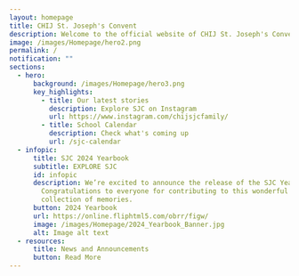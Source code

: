 ```yaml
---
layout: homepage
title: CHIJ St. Joseph's Convent
description: Welcome to the official website of CHIJ St. Joseph's Convent.
image: /images/Homepage/hero2.png
permalink: /
notification: ""
sections:
  - hero:
      background: /images/Homepage/hero3.png
      key_highlights:
        - title: Our latest stories
          description: Explore SJC on Instagram
          url: https://www.instagram.com/chijsjcfamily/
        - title: School Calendar
          description: Check what's coming up
          url: /sjc-calendar
  - infopic:
      title: SJC 2024 Yearbook
      subtitle: EXPLORE SJC
      id: infopic
      description: We’re excited to announce the release of the SJC Yearbook 2024!
        Congratulations to everyone for contributing to this wonderful
        collection of memories.
      button: 2024 Yearbook
      url: https://online.fliphtml5.com/obrr/figw/
      image: /images/Homepage/2024_Yearbook_Banner.jpg
      alt: Image alt text
  - resources:
      title: News and Announcements
      button: Read More
---
```

